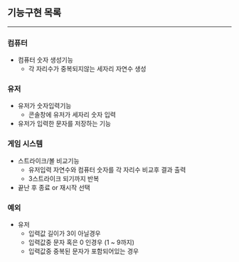 ## 기능구현 목록
___

### 컴퓨터
- 컴퓨터 숫자 생성기능
   - 각 자리수가 중복되지않는 세자리 자연수 생성

### 유저
- 유저가 숫자입력기능
  - 콘솔창에 유저가 세자리 숫자 입력
- 유저가 입력한 문자를 저장하는 기능


### 게임 시스템
- 스트라이크/볼 비교기능
  - 유저입력 자연수와 컴퓨터 숫자를 각 자리수 비교후 결과 출력
  - 3스트라이크 되기까지 반복
- 끝난 후 종료 or 재시작 선택
    
### 예외
- 유저
  - 입력값 길이가 3이 아닐경우
  - 입력값중 문자 혹은 0 인경우 (1 ~ 9까지)
  - 입력값중 중복된 문자가 포함되어있는 경우
